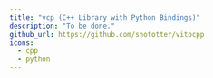 ```yaml
---
title: "vcp (C++ Library with Python Bindings)"
description: "To be done."
github_url: https://github.com/snototter/vitocpp
icons:
  - cpp
  - python
---
```


